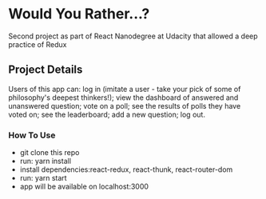 # Would You Rather...?
Second project as part of React Nanodegree at Udacity that allowed a deep practice of Redux

## Project Details
Users of this app can: log in (imitate a user - take your pick of some of philosophy's deepest thinkers!); view the dashboard of answered and unanswered question; vote on a poll; see the results of polls they have voted on; see the leaderboard; add a new question; log out.

### How To Use
* git clone this repo
* run: yarn install
* install dependencies:react-redux, react-thunk, react-router-dom
* run: yarn start
* app will be available on localhost:3000

